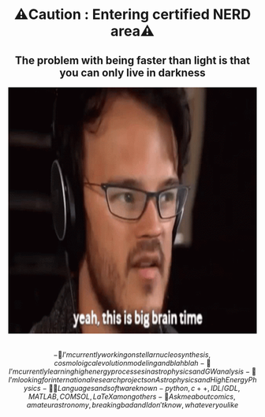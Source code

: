 # <div align="center">⚠️Caution : Entering certified NERD area⚠️</div>

## <div align="center">The problem with being faster than light is that you can only live in darkness</div>
<div align="center">
<img height="500" src = "https://github.com/centarsirius/centarsirius/blob/main/tenor.gif">
</div>  

<br/>

```math
- 🔭 I’m currently working on stellar nucleosynthesis, cosmoloigcal evolution modeling and blah blah
- 🌱 I’m currently learning high energy processes in astrophysics and GW analysis
- 🤔 I’m looking for international research projects on Astrophysics and High Energy Physics
- 👨‍💻 Languages and software known - python, c++, IDL/GDL, MATLAB, COMSOL, LaTeX among others
- 💬 Ask me about comics, amateur astronomy, breaking bad and I don't know, whatever you like
```
<br/>  
</div>

